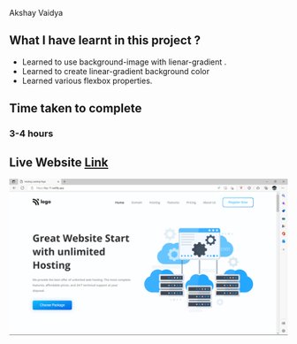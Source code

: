 Akshay Vaidya

## What I have learnt in this project ?
- Learned to use background-image with lienar-gradient .
- Learned to create linear-gradient background color
- Learned various flexbox properties.


## Time taken to complete
### 3-4 hours

## Live Website [Link](https://lcp-11.netlify.app/)

![Image](Project-11.png)